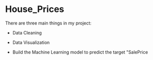 # House_Prices
There are three main things in my project:

+ Data Cleaning

+ Data Visualization

+ Build the Machine Learning model to predict the target "SalePrice
